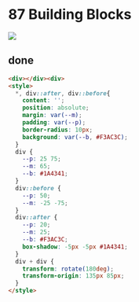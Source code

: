 # 87 Building Blocks

![](https://raw.githubusercontent.com/sari3l/css_battle/main/media/16781773545511/16781773619319.png)

## done

```html
<div></div><div>
<style>
  *, div::after, div::before{
    content: '';
    position: absolute;
    margin: var(--m);
    padding: var(--p);
    border-radius: 10px;
    background: var(--b, #F3AC3C);
  }
  div {
    --p: 25 75;
    --m: 65;
    --b: #1A4341;
  }
  div::before {
    --p: 50;
    --m: -25 -75;
  }
  div::after {
    --p: 20;
    --m: 25;
    --b: #F3AC3C;
    box-shadow: -5px -5px #1A4341;
  }
  div + div {
    transform: rotate(180deg);
    transform-origin: 135px 85px;
  }
</style>
```